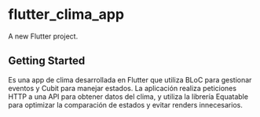 # flutter_clima_app

A new Flutter project.

## Getting Started

Es una app de clima desarrollada en Flutter que utiliza BLoC para 
gestionar eventos y Cubit para manejar estados. La aplicación realiza 
peticiones HTTP a una API para obtener datos del clima, y utiliza la 
librería Equatable para optimizar la comparación de estados y evitar 
renders innecesarios.